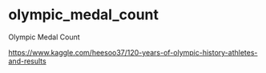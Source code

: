 # olympic_medal_count
Olympic Medal Count

https://www.kaggle.com/heesoo37/120-years-of-olympic-history-athletes-and-results